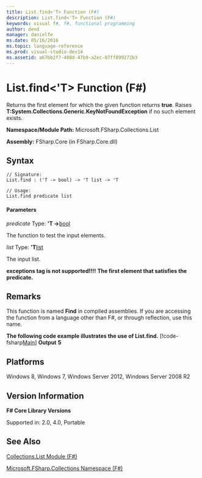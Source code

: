 ```yaml
---
title: List.find<'T> Function (F#)
description: List.find<'T> Function (F#)
keywords: visual f#, f#, functional programming
author: dend
manager: danielfe
ms.date: 05/16/2016
ms.topic: language-reference
ms.prod: visual-studio-dev14
ms.assetid: a67bb2f7-408d-47b9-a2ec-07ff899271b3 
---
```


# List.find<'T> Function (F#)

Returns the first element for which the given function returns **true**. Raises **T:System.Collections.Generic.KeyNotFoundException** if no such element exists.

**Namespace/Module Path:** Microsoft.FSharp.Collections.List

**Assembly:** FSharp.Core (in FSharp.Core.dll)


## Syntax

```
// Signature:
List.find : ('T -> bool) -> 'T list -> 'T

// Usage:
List.find predicate list
```

#### Parameters
*predicate*
Type: **'T -&gt;**[bool](https://msdn.microsoft.com/library/89c0cf9c-49ce-4207-a3be-555851a67dd5)


The function to test the input elements.


*list*
Type: **'T**[list](https://msdn.microsoft.com/library/c627b668-477b-4409-91ed-06d7f1b3e4a7)


The input list.



**exceptions tag is not supported!!!!**
**The first element that satisfies the predicate.**
## Remarks
This function is named **Find** in compiled assemblies. If you are accessing the function from a language other than F#, or through reflection, use this name.

**The following code example illustrates the use of List.find.**
[!code-fsharp[Main](snippets/fslists/snippet8.fs)]
**Output**
**5**
## Platforms
Windows 8, Windows 7, Windows Server 2012, Windows Server 2008 R2


## Version Information
**F# Core Library Versions**

Supported in: 2.0, 4.0, Portable




## See Also
[Collections.List Module &#40;F&#35;&#41;](Collections.List-Module-%5BFSharp%5D.md)

[Microsoft.FSharp.Collections Namespace &#40;F&#35;&#41;](Microsoft.FSharp.Collections-Namespace-%5BFSharp%5D.md)

